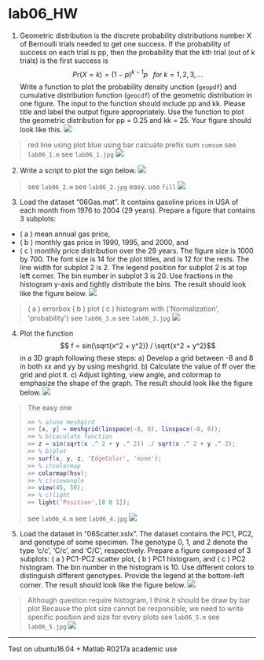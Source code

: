 # lab06_HW
1. Geometric distribution is the discrete probability distributions number X of Bernoulli trials needed to get one success. If the probability of success on each trial is pp, then the probability that the kth trial (out of k trials) is the first success is $$ Pr(X = k) = (1 − p)^{k−1} p \;\;\; for \;  k = 1, 2, 3, ... $$ Write a function to plot the probability density unction (`geopdf`) and cumulative distribution function (`geocdf`) of the geometric distribution in one  figure. The input to the function should include pp and kk. Please title and label the output figure appropriately. Use the function to plot the geometric distribution for pp = 0.25 and kk = 25. Your figure should look like this.
![](https://i.imgur.com/gJv8BGv.png)
> red line using plot
> blue using bar
> calcuate prefix sum `cumsum`
> see `lab06_1.m`
> see `lab06_1.jpg`
> ![](https://i.imgur.com/ruqfnKZ.png)

2. Write a script to plot the sign below.
![](https://i.imgur.com/uvrlPNH.png)
> see `lab06_2.m`
> see `lab06_2.jpg`
> easy. use `fill`
> ![](https://i.imgur.com/XqKxP7t.png)

3. Load the dataset “06Gas.mat”. It contains gasoline prices in USA of each month from 1976 to 2004 (29 years). Prepare a figure that contains 3 subplots: 
* ( a ) mean annual gas price, 
* ( b ) monthly gas price in 1990, 1995, and 2000, and 
* ( c ) monthly price distribution over the 29 years. 
The figure size is 1000 by 700. The font size is 14 for the plot titles, and is 12 for the rests. The line width for subplot 2 is 2. The legend position for subplot 2 is at top left corner. The bin number in subplot 3 is 20. Use fractions in the histogram y-axis and tightly distribute the bins. The result should look like the figure below.
![](https://i.imgur.com/hiOpSOo.png)
> ( a ) errorbox
> ( b ) plot
> ( c ) histogram with ('Normalization', 'probability')
> see `lab06_3.m`
> see `lab06_3.jpg`
> ![](https://i.imgur.com/yzA9Awy.png)


4. Plot the function $$ f = sin(\sqrt{x^2 + y^2}) / \sqrt{x^2 + y^2}$$ in a 3D graph following these steps:
a) Develop a grid between -8 and 8 in both xx and yy by using meshgrid.
b) Calculate the value of ff over the grid and plot it.
c) Adjust lighting, view angle, and colormap to emphasize the shape of the graph.
The result should look like the figure below.
![](https://i.imgur.com/WM9gPj7.png)
> The easy one
> 
> ``` matlab
> >> % a)use meshgird
> >> [x, y] = meshgrid(linspace(-8, 8), linspace(-8, 8));
> >> % b)caculate function
> >> z = sin(sqrt(x .^ 2 + y .^ 2)) ./ sqrt(x .^ 2 + y .^ 2);
> >> % b)plot
> >> surf(x, y, z, 'EdgeColor', 'none');
> >> % c)colormap
> >> colormap(hsv);
> >> % c)viewangle
> >> view(45, 50);
> >> % c)light
> >> light('Position',[8 8 1]);
> ```
> see `lab06_4.m`
> see `lab06_4.jpg`
> ![](https://i.imgur.com/NkqrOUS.png)


5. Load the dataset in “06Scatter.xslx”. The dataset contains the PC1, PC2, and genotype of some specimen. The genotype 0, 1, and 2 denote the type ‘c/c’, ‘C/c’, and ‘C/C’, respectively. Prepare a figure composed of 3 subplots: 
( a ) PC1-PC2 scatter plot, 
( b ) PC1 histogram, and 
( c ) PC2 histogram. 
The bin number in the histogram is 10. Use different colors to distinguish different genotypes. Provide the legend at the bottom-left corner. The result should look like the figure below.
![](https://i.imgur.com/QosYi4P.png)
> Although question require histogram, 
> I think it should be draw by bar plot
> Because the plot size cannot be responsible, 
> we need to write specific position and size for every plots
> see `lab06_5.m`
> see `lab06_5.jpg`
> ![](https://i.imgur.com/55uo86E.png)

---
Test on ubuntu16.04 + Matlab R0217a academic use